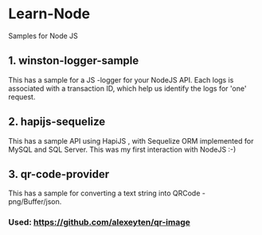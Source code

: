 # Learn-Node
Samples for Node JS

## 1. winston-logger-sample
 This has a sample for a JS -logger for your NodeJS API. Each logs is associated with a transaction ID, which help us identify the logs for 'one' request.

## 2. hapijs-sequelize
 This has a sample API using HapiJS , with Sequelize ORM implemented for MySQL and SQL Server. This was my first interaction with NodeJS  :-)

## 3. qr-code-provider
 This has a sample for converting a text string into QRCode - png/Buffer/json.  
 ### Used: https://github.com/alexeyten/qr-image
